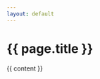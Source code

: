 ```yaml
---
layout: default
---
```


<h1>{{ page.title }}</h1>
<div id="post" class="post">
	{{ content }}
</div>